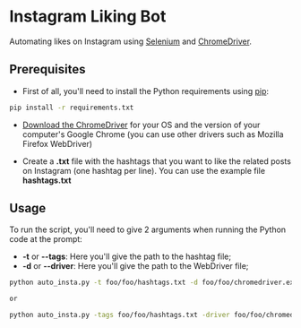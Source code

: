 # Instagram Liking Bot

Automating likes on Instagram using [Selenium](https://www.selenium.dev/) and [ChromeDriver](https://chromedriver.chromium.org/).

## Prerequisites

 - First of all, you'll need to install the Python requirements using [pip](https://pip.pypa.io/en/stable/):
 
 ```bash
pip install -r requirements.txt
````

 - [Download the ChromeDriver](https://chromedriver.chromium.org/downloads) for your OS and the version of your computer's Google Chrome (you can use other drivers such as Mozilla Firefox WebDriver)
 
 - Create a **.txt** file with the hashtags that you want to like the related posts on Instagram (one hashtag per line). You can use the example file **hashtags.txt**
 
## Usage

To run the script, you'll need to give 2 arguments when running the Python code at the prompt:

 - **-t** or **--tags**: Here you'll give the path to the hashtag file;
 - **-d** or **--driver**: Here you'll give the path to the WebDriver file;
 
  ```bash
python auto_insta.py -t foo/foo/hashtags.txt -d foo/foo/chromedriver.exe

or

python auto_insta.py -tags foo/foo/hashtags.txt -driver foo/foo/chromedriver.exe
````
 
